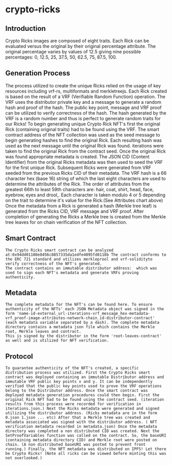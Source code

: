 # crypto-ricks

## Introduction
  Crypto Ricks images are composed of eight traits.
  Each Rick can be evaluated versus the original by their original percentage attribute. The original percentage varies by values of 12.5 giving nine possible percentages: 0, 12.5, 25, 37.5, 50, 62.5, 75, 87.5, 100.

## Generation Process
  The process utilized to create the unique Ricks relied on the usage of key resources including vrf-rs, multiformats and merkletreejs. Each Rick created is based on the result of a VRF (Verifiable Random Function) operation. 
  The VRF uses the distributor private key and a message to generate a random hash and proof of the hash. The public key point, message and VRF proof can be utilized to verify correctness of the hash. 
  The hash generated by the VRF is a random number and thus is perfect to generate random traits for our Ricks! To begin generating unique Crypto Rick NFT's first the original Rick (containing original traits) had to be found using the VRF. 
  The smart contract address of the NFT collection was used as the seed message to begin generating hashes to find the original Rick. Each resulting hash was used as the next message until the original Rick was found. 
  iterations were taken to find the original Rick from the contract seed. Once the original Rick was found appropriate metadata is created. The JSON CID (Content Identifier) from the original Ricks metadata was then used to seed the VRF for the first unique Rick. 
  Subsequent Ricks were generated from VRF seeded from the previous Ricks CID of their metadata. The VRF hash is a 66 character hex (base 16) string of which the last eight characters are used to determine the attributes of the Rick. 
  The order of attributes from the greatest 66th to least 59th characters are: hair, coat, shirt, head, face, eyebrow, eyes and drool,. Each character is taken modulo 4 or 5 depending on the trait to determine it's value for the Rick.(See Attributes chart above) 
  Once the metadata from a Rick is generated a hash (Merkle tree leaf) is generated from the Ricks CID, VRF message and VRF proof. After completion of generating the Ricks a Merkle tree is created from the Merkle tree leaves for on chain verification of the NFT collection.
  
## Smart Contract
    The Crypto Ricks smart contract can be analyzed at:0x94dd01108e8456c8857335da1edfe4095fd8118b The contract conforms to the ERC 721 standard and utilizes merkleprool and vrf-solidityto verify correctness of the NFT's generated. 
    The contract contains an immutable distributor address:  which was used to sign each NFT's metadata and generate VRFs proving authenticity.
    
## Metadata
    The complete metadata for the NFT's can be found here. To ensure authenticity of the NFTs' each JSON Metadata object was signed in the form 'name-id-external_url-iterations-vrf_message_hex-metadata-vrf_proof-image-attributes-network-chain_id-distributor-contract' 
    (each metadata variable separated by a dash). The complete metadata directory contains a metadata json file which contains the Merkle root, Merkle leaves and contract. 
    This is signed by the distributor in the form 'root-leaves-contract' as well and is utilized for NFT verification.
    
## Protocol
    To guarantee authenticity of the NFT's created, a specific distribution process was utilized. First the Crypto Ricks smart contract was deployed containing an immutable Distributor address and immutable VRF public key points x and y. It can be independently verified that the public key points used to prove the VRF operations belong to the Distributor address. Once the smart contract was deployed metadata generation procedures could then begin. First the original Rick NFT had to be found using the contract seed. (iteration results from this process were recorded for verification in iterations.json.) Next the Ricks metadata were generated and signed utilizing the distributor address. (Ricks metadata are in the form 0.json 1.json ... etc) After that a Merkle tree was created and metadata associated was signed with the distributor address. ( NFT verification metadata recorded in metadata.json) Once the metadata directory was completed a non distributed CID was created. Next the SetProofVariables function was called on the contract. So, the baseURI (containing metadata directory CID) and Merkle root were posted on chain. (A non distributed baseURI was posted to prevent front running.) Finally, the NFT metadata was distributed on IPFS! Let there be Crypto Ricks! (Note all ricks can be viewed before minting this was not overlooked.)
